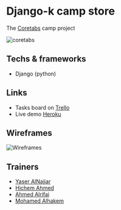 # Django-k camp store
The [Coretabs](https://coretabs.net/k-camps/django/) camp project

![coretabs](https://coretabs.net/img/logo.262f5c5b.png "Coretabs logo")

## Techs & frameworks
* Django (python)
  
## Links
* Tasks board on [Trello](https://trello.com/b/gbKI1u4P/coretabs-store-tasks)
* Live demo [Heroku](https://coretabs-django-k-store.herokuapp.com/products/)
  
## Wireframes
  ![Wireframes](https://trello-attachments.s3.amazonaws.com/5ef2408bd7f6ae7694d407b5/5ef2432cce142b403da51d69/71c300f9776eb48aad650e349e1c3eb5/coretabs-store-wireframe.png "Project wireframes ")

## Trainers
* [Yaser AlNajjar](https://forums.coretabs.net/u/yaseralnajjar/summary)
* [Hichem Ahmed](https://forums.coretabs.net/u/hichem2h/summary)
* [Ahmed Alrifai](https://forums.coretabs.net/u/ahmedalrifai/summary)
* [Mohamed Alhakem](https://forums.coretabs.net/u/alhakem/summary)